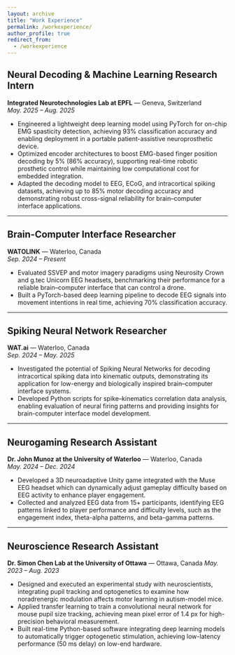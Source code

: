```yaml
---
layout: archive
title: "Work Experience"
permalink: /workexperience/
author_profile: true
redirect_from:
  - /workexperience
---
```


## Neural Decoding & Machine Learning Research Intern  
**Integrated Neurotechnologies Lab at EPFL** — Geneva, Switzerland  
*May. 2025 – Aug. 2025*  

- Engineered a lightweight deep learning model using PyTorch for on-chip EMG spasticity detection, achieving 93%
classification accuracy and enabling deployment in a portable patient-assistive neuroprosthetic device.
- Optimized encoder architectures to boost EMG-based finger position decoding by 5% (86% accuracy), supporting
real-time robotic prosthetic control while maintaining low computational cost for embedded integration.
- Adapted the decoding model to EEG, ECoG, and intracortical spiking datasets, achieving up to 85% motor
decoding accuracy and demonstrating robust cross-signal reliability for brain–computer interface applications.

---

## Brain-Computer Interface Researcher 
**WATOLINK** — Waterloo, Canada  
*Sep. 2024 – Present*  

- Evaluated SSVEP and motor imagery paradigms using Neurosity Crown and g.tec Unicorn EEG headsets,
benchmarking their performance for a reliable brain–computer interface that can control a drone.
- Built a PyTorch-based deep learning pipeline to decode EEG signals into movement intentions in real time,
achieving 70% classification accuracy. 

---

## Spiking Neural Network Researcher  
**WAT.ai** — Waterloo, Canada  
*Sep. 2024 – May. 2025*

- Investigated the potential of Spiking Neural Networks for decoding intracortical spiking data into kinematic
outputs, demonstrating its application for low-energy and biologically inspired brain–computer interface systems.
- Developed Python scripts for spike–kinematics correlation data analysis, enabling evaluation of neural firing
patterns and providing insights for brain-computer interface model development. 

---

## Neurogaming Research Assistant  
**Dr. John Munoz at the University of Waterloo** — Waterloo, Canada  
*May. 2024 – Dec. 2024*

- Developed a 3D neuroadaptive Unity game integrated with the Muse EEG headset which can dynamically adjust
gameplay difficulty based on EEG activity to enhance player engagement.
- Collected and analyzed EEG data from 15+ participants, identifying EEG patterns linked to player performance
and difficulty levels, such as the engagement index, theta-alpha patterns, and beta-gamma patterns. 

---

## Neuroscience Research Assistant
**Dr. Simon Chen Lab at the University of Ottawa** — Ottawa, Canada
*May. 2023 – Aug. 2023*

- Designed and executed an experimental study with neuroscientists, integrating pupil tracking and optogenetics to
examine how noradrenergic modulation affects motor learning in autism-model mice.
- Applied transfer learning to train a convolutional neural network for mouse pupil size tracking, achieving mean
pixel error of 1.4 px for high-precision behavioral measurement.
- Built real-time Python-based software integrating deep learning models to automatically trigger optogenetic
stimulation, achieving low-latency performance (50 ms delay) on low-end hardware.
